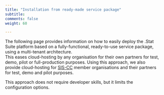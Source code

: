 ```yaml
---
title: "Installation from ready-made service package"
subtitle: 
comments: false
weight: 60

---
```


The following page provides information on how to easily deploy the .Stat Suite platform based on a fully-functional, ready-to-use service package, using a multi-tenant architecture.  
This eases cloud-hosting by any organisation for their own partners for test, demo, pilot or full-production purposes. Using this approach, we also provide cloud-hosting for [SIS-CC](https://siscc.org/) member organisations and their partners for test, demo and pilot purposes.  

This approach does not require developer skills, but it limits the configuration options.